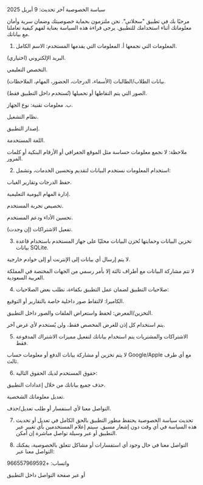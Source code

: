 سياسة الخصوصية
آخر تحديث: 9 أبريل 2025

مرحبًا بك في تطبيق "سجلاتي". نحن ملتزمون بحماية خصوصيتك وضمان سرية وأمان معلوماتك أثناء استخدامك للتطبيق. يرجى قراءة هذه السياسة بعناية لفهم كيفية تعاملنا مع بياناتك.

1. المعلومات التي نجمعها
أ. المعلومات التي يقدمها المستخدم:
الاسم الكامل.

البريد الإلكتروني (اختياري).

التخصص التعليمي.

بيانات الطلاب/الطالبات (الأسماء، الدرجات، الحضور، المهام، الملاحظات).

الصور التي يتم التقاطها أو تحميلها (تُستخدم داخل التطبيق فقط).

ب. معلومات تقنية:
نوع الجهاز.

نظام التشغيل.

إصدار التطبيق.

اللغة المستخدمة.

ملاحظة: لا نجمع معلومات حساسة مثل الموقع الجغرافي أو الأرقام البنكية أو كلمات المرور.

2. استخدام المعلومات
نستخدم البيانات لتقديم وتحسين الخدمات، وتشمل:

حفظ الدرجات وتقارير الغياب.

إدارة المهام اليومية التعليمية.

تخصيص تجربة المستخدم.

تحسين الأداء ودعم المستخدم.

تفعيل الاشتراكات (إن وجدت).

3. تخزين البيانات وحمايتها
تُخزن البيانات محليًا على جهاز المستخدم باستخدام قاعدة بيانات SQLite.

لا يتم إرسال أي بيانات إلى الإنترنت أو إلى خوادم خارجية.

لا تتم مشاركة البيانات مع أطراف ثالثة إلا بأمر رسمي من الجهات المختصة في المملكة العربية السعودية.

4. صلاحيات التطبيق
لضمان عمل التطبيق بكفاءة، نطلب بعض الصلاحيات:

الكاميرا: لالتقاط صور داخلية خاصة بالتقارير أو التوقيع.

التخزين/المعرض: لحفظ واستعراض الملفات والصور داخل التطبيق.

يتم استخدام كل إذن للغرض المخصص فقط، ولن يُستخدم لأي غرض آخر.

5. الاشتراكات والمشتريات
يتم استخدام بياناتك لتفعيل مميزات الاشتراك المدفوعة فقط.

لا يتم تخزين أو مشاركة بيانات الدفع أو معلومات حساب Google/Apple مع أي طرف ثالث.

6. حقوق المستخدم
لديك الحقوق التالية:

حذف جميع بياناتك من خلال إعدادات التطبيق.

تعديل معلوماتك الشخصية.

التواصل معنا لأي استفسار أو طلب تعديل/حذف.

7. تحديث سياسة الخصوصية
يحتفظ مطور التطبيق بالحق الكامل في تعديل أو تحديث هذه السياسة في أي وقت دون إشعار مسبق.
سيتم إعلام المستخدمين بأي تغيير عبر التطبيق أو عبر وسيلة تواصل مباشرة إن أمكن.

8. التواصل معنا
في حال وجود أي استفسارات أو مشاكل تتعلق بالخصوصية، يمكنك التواصل معنا عبر:

واتساب: +966557969592

أو عبر صفحة التواصل داخل التطبيق
